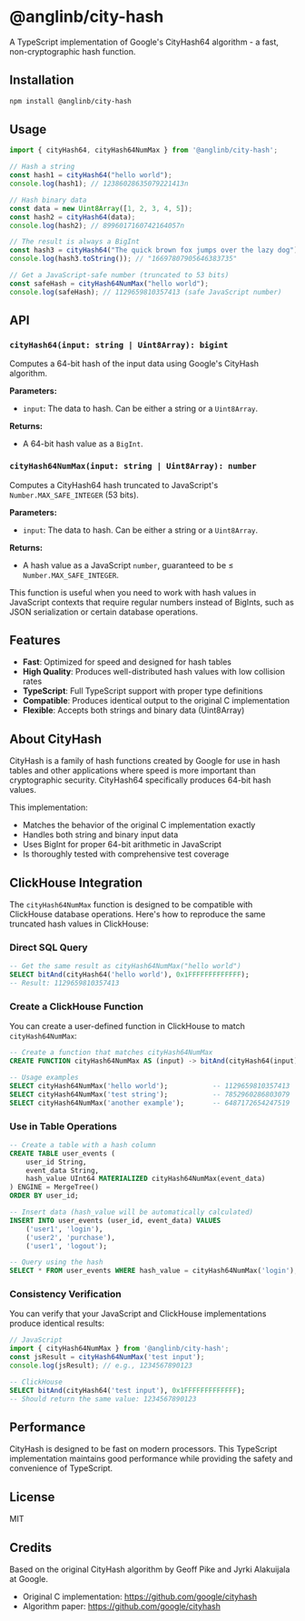 # @anglinb/city-hash

A TypeScript implementation of Google's CityHash64 algorithm - a fast, non-cryptographic hash function.

## Installation

```bash
npm install @anglinb/city-hash
```

## Usage

```typescript
import { cityHash64, cityHash64NumMax } from '@anglinb/city-hash';

// Hash a string
const hash1 = cityHash64("hello world");
console.log(hash1); // 12386028635079221413n

// Hash binary data
const data = new Uint8Array([1, 2, 3, 4, 5]);
const hash2 = cityHash64(data);
console.log(hash2); // 8996017160742164057n

// The result is always a BigInt
const hash3 = cityHash64("The quick brown fox jumps over the lazy dog");
console.log(hash3.toString()); // "16697807905646383735"

// Get a JavaScript-safe number (truncated to 53 bits)
const safeHash = cityHash64NumMax("hello world");
console.log(safeHash); // 1129659810357413 (safe JavaScript number)
```

## API

### `cityHash64(input: string | Uint8Array): bigint`

Computes a 64-bit hash of the input data using Google's CityHash algorithm.

**Parameters:**
- `input`: The data to hash. Can be either a string or a `Uint8Array`.

**Returns:**
- A 64-bit hash value as a `BigInt`.

### `cityHash64NumMax(input: string | Uint8Array): number`

Computes a CityHash64 hash truncated to JavaScript's `Number.MAX_SAFE_INTEGER` (53 bits).

**Parameters:**
- `input`: The data to hash. Can be either a string or a `Uint8Array`.

**Returns:**
- A hash value as a JavaScript `number`, guaranteed to be ≤ `Number.MAX_SAFE_INTEGER`.

This function is useful when you need to work with hash values in JavaScript contexts that require regular numbers instead of BigInts, such as JSON serialization or certain database operations.

## Features

- **Fast**: Optimized for speed and designed for hash tables
- **High Quality**: Produces well-distributed hash values with low collision rates
- **TypeScript**: Full TypeScript support with proper type definitions
- **Compatible**: Produces identical output to the original C implementation
- **Flexible**: Accepts both strings and binary data (Uint8Array)

## About CityHash

CityHash is a family of hash functions created by Google for use in hash tables and other applications where speed is more important than cryptographic security. CityHash64 specifically produces 64-bit hash values.

This implementation:
- Matches the behavior of the original C implementation exactly
- Handles both string and binary input data
- Uses BigInt for proper 64-bit arithmetic in JavaScript
- Is thoroughly tested with comprehensive test coverage

## ClickHouse Integration

The `cityHash64NumMax` function is designed to be compatible with ClickHouse database operations. Here's how to reproduce the same truncated hash values in ClickHouse:

### Direct SQL Query

```sql
-- Get the same result as cityHash64NumMax("hello world")
SELECT bitAnd(cityHash64('hello world'), 0x1FFFFFFFFFFFFF);
-- Result: 1129659810357413
```

### Create a ClickHouse Function

You can create a user-defined function in ClickHouse to match `cityHash64NumMax`:

```sql
-- Create a function that matches cityHash64NumMax
CREATE FUNCTION cityHash64NumMax AS (input) -> bitAnd(cityHash64(input), 0x1FFFFFFFFFFFFF);

-- Usage examples
SELECT cityHash64NumMax('hello world');           -- 1129659810357413
SELECT cityHash64NumMax('test string');           -- 7852960286803079
SELECT cityHash64NumMax('another example');       -- 6487172654247519
```

### Use in Table Operations

```sql
-- Create a table with a hash column
CREATE TABLE user_events (
    user_id String,
    event_data String,
    hash_value UInt64 MATERIALIZED cityHash64NumMax(event_data)
) ENGINE = MergeTree()
ORDER BY user_id;

-- Insert data (hash_value will be automatically calculated)
INSERT INTO user_events (user_id, event_data) VALUES 
    ('user1', 'login'),
    ('user2', 'purchase'),
    ('user1', 'logout');

-- Query using the hash
SELECT * FROM user_events WHERE hash_value = cityHash64NumMax('login');
```

### Consistency Verification

You can verify that your JavaScript and ClickHouse implementations produce identical results:

```typescript
// JavaScript
import { cityHash64NumMax } from '@anglinb/city-hash';
const jsResult = cityHash64NumMax('test input');
console.log(jsResult); // e.g., 1234567890123
```

```sql
-- ClickHouse
SELECT bitAnd(cityHash64('test input'), 0x1FFFFFFFFFFFFF);
-- Should return the same value: 1234567890123
```

## Performance

CityHash is designed to be fast on modern processors. This TypeScript implementation maintains good performance while providing the safety and convenience of TypeScript.

## License

MIT

## Credits

Based on the original CityHash algorithm by Geoff Pike and Jyrki Alakuijala at Google.
- Original C implementation: https://github.com/google/cityhash
- Algorithm paper: https://github.com/google/cityhash
